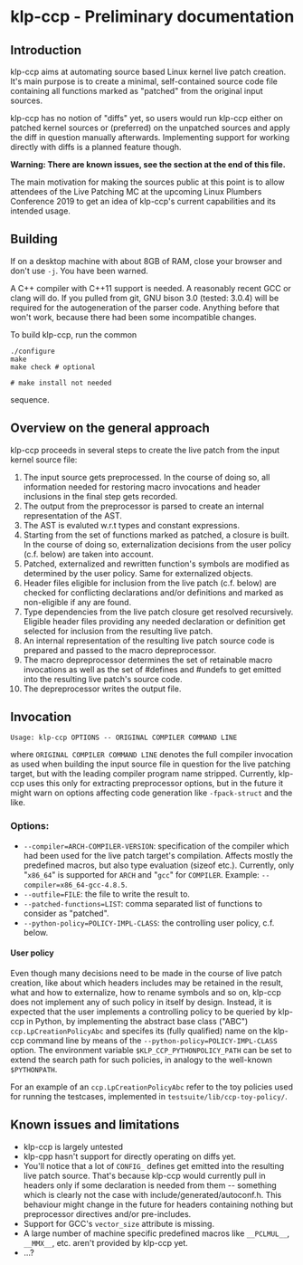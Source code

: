 # klp-ccp - Preliminary documentation
## Introduction
klp-ccp aims at automating source based Linux kernel live patch creation.
It's main purpose is to create a minimal, self-contained source code file
containing all functions marked as "patched" from the original input
sources.

klp-ccp has no notion of "diffs" yet, so users would run klp-ccp
either on patched kernel sources or (preferred) on the unpatched
sources and apply the diff in question manually
afterwards. Implementing support for working directly with diffs is a
planned feature though.

**Warning: There are known issues, see the section at the end of
  this file.**

The main motivation for making the sources public at this point is to
allow attendees of the Live Patching MC at the upcoming Linux Plumbers
Conference 2019 to get an idea of klp-ccp's current capabilities and
its intended usage.


## Building
If on a desktop machine with about 8GB of RAM, close your browser and
don't use `-j`. You have been warned.

A C++ compiler with C++11 support is needed. A reasonably recent
GCC or clang will do. If you pulled from git, GNU bison 3.0 (tested:
3.0.4) will be required for the autogeneration of the parser
code. Anything before that won't work, because there had been some
incompatible changes.

To build klp-ccp, run the common
```
./configure
make
make check # optional

# make install not needed
```
sequence.

## Overview on the general approach
klp-ccp proceeds in several steps to create the live patch from the
input kernel source file:
1. The input source gets preprocessed. In the course of doing so, all
   information needed for restoring macro invocations and header
   inclusions in the final step gets recorded.
2. The output from the preprocessor is parsed to create an internal
   representation of the AST.
3. The AST is evaluted w.r.t types and constant expressions.
4. Starting from the set of functions marked as patched, a closure is
   built. In the course of doing so, externalization decisions from
   the user policy (c.f. below) are taken into account.
5. Patched, externalized and rewritten function's symbols are modified
   as determined by the user policy. Same for externalized
   objects.
6. Header files eligible for inclusion from the live patch
   (c.f. below) are checked for conflicting declarations and/or
   definitions and marked as non-eligible if any are found.
7. Type dependencies from the live patch closure get resolved
   recursively. Eligible header files providing any needed declaration
   or definition get selected for inclusion from the resulting live
   patch.
8. An internal representation of the resulting live patch source code
   is prepared and passed to the macro depreprocessor.
9. The macro depreprocessor determines the set of retainable macro
   invocations as well as the set of #defines and #undefs to get
   emitted into the resulting live patch's source code.
10. The depreprocessor writes the output file.

## Invocation
```
Usage: klp-ccp OPTIONS -- ORIGINAL COMPILER COMMAND LINE
```
where `ORIGINAL COMPILER COMMAND LINE` denotes the full compiler
invocation as used when building the input source file in question for
the live patching target, but with the leading compiler program name
stripped. Currently, klp-ccp uses this only for extracting
preprocessor options, but in the future it might warn on options
affecting code generation like `-fpack-struct` and the like.

### Options:
- `--compiler=ARCH-COMPILER-VERSION`: specification of the
  compiler which had been used for the live patch target's
  compilation. Affects mostly the predefined macros, but also
  type evaluation (sizeof etc.).
  Currently, only "`x86_64`" is supported for `ARCH` and "`gcc`" for
  `COMPILER`. Example: `--compiler=x86_64-gcc-4.8.5`.
- `--outfile=FILE`: the file to write the result to.
- `--patched-functions=LIST`: comma separated list of functions
  to consider as "patched".
- `--python-policy=POLICY-IMPL-CLASS`: the controlling user policy,
  c.f. below.

#### User policy
Even though many decisions need to be made in the course of live patch
creation, like about which headers includes may be retained in the
result, what and how to externalize, how to rename symbols and so on,
klp-ccp does not implement any of such policy in itself by
design. Instead, it is expected that the user implements a controlling
policy to be queried by klp-ccp in Python, by implementing the
abstract base class ("ABC") `ccp.LpCreationPolicyAbc` and specifes its
(fully qualified) name on the klp-ccp command line by means of the
`--python-policy=POLICY-IMPL-CLASS` option. The environment variable
`$KLP_CCP_PYTHONPOLICY_PATH` can be set to extend the search path for
such policies, in analogy to the well-known `$PYTHONPATH`.

For an example of an `ccp.LpCreationPolicyAbc` refer to the toy
policies used for running the testcases, implemented in
`testsuite/lib/ccp-toy-policy/`.

## Known issues and limitations
- klp-ccp is largely untested
- klp-cpp hasn't support for directly operating on diffs yet.
- You'll notice that a lot of `CONFIG_` defines get emitted into the
  resulting live patch source. That's because klp-ccp would currently
  pull in headers only if some declaration is needed from them --
  something which is clearly not the case with
  include/generated/autoconf.h. This behaviour might change in the
  future for headers containing nothing but preprocessor directives
  and/or pre-includes.
- Support for GCC's `vector_size` attribute is missing.
- A large number of machine specific predefined macros like
  `__PCLMUL__`, `__MMX__`, etc. aren't provided by klp-ccp yet.
- ...?
